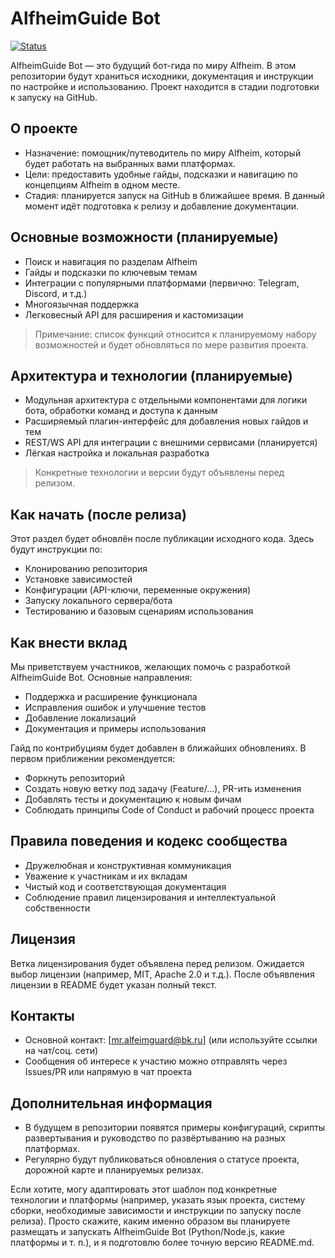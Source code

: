 # AlfheimGuide Bot

[![Status](https://img.shields.io/badge/Status-Coming_Soon-blue?style=for-the-badge)](#)

AlfheimGuide Bot — это будущий бот-гида по миру Alfheim. В этом репозитории будут храниться исходники, документация и инструкции по настройке и использованию. Проект находится в стадии подготовки к запуску на GitHub.

## О проекте

- Назначение: помощник/путеводитель по миру Alfheim, который будет работать на выбранных вами платформах.
- Цели: предоставить удобные гайды, подсказки и навигацию по концепциям Alfheim в одном месте.
- Стадия: планируется запуск на GitHub в ближайшее время. В данный момент идёт подготовка к релизу и добавление документации.

## Основные возможности (планируемые)

- Поиск и навигация по разделам Alfheim
- Гайды и подсказки по ключевым темам
- Интеграции с популярными платформами (первично: Telegram, Discord, и т.д.)
- Многоязычная поддержка
- Легковесный API для расширения и кастомизации

> Примечание: список функций относится к планируемому набору возможностей и будет обновляться по мере развития проекта.

## Архитектура и технологии (планируемые)

- Модульная архитектура с отдельными компонентами для логики бота, обработки команд и доступа к данным
- Расширяемый плагин-интерфейс для добавления новых гайдов и тем
- REST/WS API для интеграции с внешними сервисами (планируется)
- Лёгкая настройка и локальная разработка

> Конкретные технологии и версии будут объявлены перед релизом.

## Как начать (после релиза)

Этот раздел будет обновлён после публикации исходного кода. Здесь будут инструкции по:

- Клонированию репозитория
- Установке зависимостей
- Конфигурации (API-ключи, переменные окружения)
- Запуску локального сервера/бота
- Тестированию и базовым сценариям использования

## Как внести вклад

Мы приветствуем участников, желающих помочь с разработкой AlfheimGuide Bot. Основные направления:

- Поддержка и расширение функционала
- Исправления ошибок и улучшение тестов
- Добавление локализаций
- Документация и примеры использования

Гайд по контрибуциям будет добавлен в ближайших обновлениях. В первом приближении рекомендуется:

- Форкнуть репозиторий
- Создать новую ветку под задачу (Feature/…), PR-ить изменения
- Добавлять тесты и документацию к новым фичам
- Соблюдать принципы Code of Conduct и рабочий процесс проекта

## Правила поведения и кодекс сообщества

- Дружелюбная и конструктивная коммуникация
- Уважение к участникам и их вкладам
- Чистый код и соответствующая документация
- Соблюдение правил лицензирования и интеллектуальной собственности

## Лицензия

Ветка лицензирования будет объявлена перед релизом. Ожидается выбор лицензии (например, MIT, Apache 2.0 и т.д.). После объявления лицензии в README будет указан полный текст.

## Контакты

- Основной контакт: [mr.alfeimguard@bk.ru] (или используйте ссылки на чат/соц. сети)
- Сообщения об интересе к участию можно отправлять через Issues/PR или напрямую в чат проекта

## Дополнительная информация

- В будущем в репозитории появятся примеры конфигураций, скрипты развертывания и руководство по развёртыванию на разных платформах.
- Регулярно будут публиковаться обновления о статусе проекта, дорожной карте и планируемых релизах.

Если хотите, могу адаптировать этот шаблон под конкретные технологии и платформы (например, указать язык проекта, систему сборки, необходимые зависимости и инструкции по запуску после релиза). Просто скажите, каким именно образом вы планируете размещать и запускать AlfheimGuide Bot (Python/Node.js, какие платформы и т. п.), и я подготовлю более точную версию README.md.
